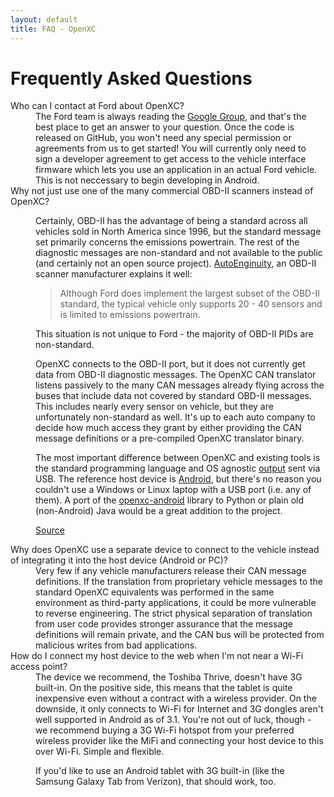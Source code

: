 ```yaml
---
layout: default
title: FAQ - OpenXC
---
```


<div class="page-header">
    <h1>Frequently Asked Questions</h1>
</div>

<dl>

<dt>Who can I contact at Ford about OpenXC?</dt>
<dd>The Ford team is always reading the
<a href="http://groups.google.com/group/openxc">Google Group</a>, and that's the
best place to get an answer to your question. Once the code is released on
GitHub, you won't need any special permission or agreements from us to get
started! You will currently only need to sign a developer agreement to get
access to the vehicle interface firmware which lets you use an application in an
actual Ford vehicle. This is not neccessary to begin developing in Android.
</dd>

<dt>Why not just use one of the many commercial OBD-II scanners instead of
OpenXC?</dt>

<dd>

<p> Certainly, OBD-II has the advantage of being a standard across all vehicles
sold in North America since 1996, but the standard message set primarily
concerns the emissions powertrain. The rest of the diagnostic messages are
non-standard and not available to the public (and certainly not an open source
project). <a href="http://www.autoenginuity.com/products-software.html#EI01">
AutoEnginuity</a>, an OBD-II scanner manufacturer explains it well:
</p>

<blockquote>
Although Ford does implement the largest subset of the OBD-II standard, the
typical vehicle only supports 20 - 40 sensors and is limited to emissions
powertrain.
</blockquote>

<p>
This situation is not unique to Ford - the majority of OBD-II PIDs are
non-standard.
</p>

<p>
OpenXC connects to the OBD-II port, but it does not currently get data from
OBD-II diagnostic messages. The OpenXC CAN translator listens passively to the
many CAN messages already flying across the buses that include data not covered
by standard OBD-II messages. This includes nearly every sensor on vehicle, but
they are unfortunately non-standard as well. It's up to each auto company to
decide how much access they grant by either providing the CAN message
definitions or a pre-compiled OpenXC translator binary.
</p>

<p>
The most important difference between OpenXC and existing tools is the standard
programming language and OS agnostic
 <a href="/vehicle-interface/output-format.html">output</a> sent via USB.
The reference host device is <a href="/android/index.html">Android</a>, but
there's no reason you couldn't use a Windows or Linux laptop with a USB port
(i.e. any of them). A port of the
 <a href="/android/api-guide.html">openxc-android</a> library to Python or
plain old (non-Android) Java would be a great addition to the project.
</p>

<a href="http://en.wikipedia.org/wiki/OBD-II_PIDs#Non-standard_PIDs">Source</a>

<dt>Why does OpenXC use a separate device to connect to the vehicle instead of
integrating it into the host device (Android or PC)?</dt>

<dd>Very few if any vehicle manufacturers release their CAN message definitions. If
the translation from proprietary vehicle messages to the standard OpenXC
equivalents was performed in the same environment as third-party applications,
it could be more vulnerable to reverse engineering. The strict physical
separation of translation from user code provides stronger assurance that the
message definitions will remain private, and the CAN bus will be protected from
malicious writes from bad applications.</dd>

<dt>How do I connect my host device to the web when I'm not near a Wi-Fi access
    point?</dt>
<dd>
The device we recommend, the Toshiba Thrive, doesn't have 3G built-in. On the
positive side, this means that the tablet is quite inexpensive even without a
contract with a wireless provider. On the downside, it only connects to Wi-Fi
for Internet and 3G dongles aren't well supported in Android as of 3.1. You're
not out of luck, though - we recommend buying a 3G Wi-Fi hotspot from your
preferred wireless provider like the MiFi and connecting your host device to
this over Wi-Fi. Simple and flexible.

If you'd like to use an Android tablet with 3G built-in (like the Samsung Galaxy
Tab from Verizon), that should work, too.
</dd>


</dl>
